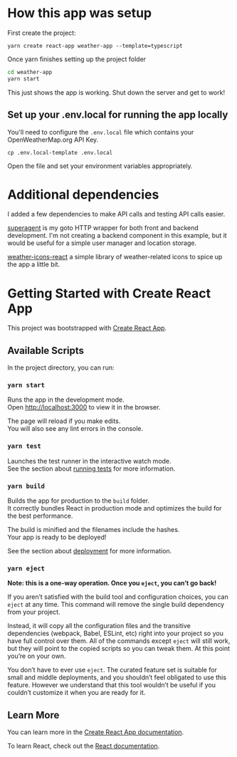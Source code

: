 # How this app was setup

First create the project:

`yarn create react-app weather-app --template=typescript`

Once yarn finishes setting up the project folder

```bash
cd weather-app
yarn start
```

This just shows the app is working. Shut down the server and get to work!

## Set up your .env.local for running the app locally

You'll need to configure the `.env.local` file which contains your OpenWeatherMap.org API Key.

```
cp .env.local-template .env.local
```

Open the file and set your environment variables appropriately.

# Additional dependencies

I added a few dependencies to make API calls and testing API calls easier.

[superagent](https://visionmedia.github.io/superagent/) is my goto HTTP wrapper for both front and backend development. I'm not creating a backend component in this example, but it would be useful for a simple user manager and location storage.

[weather-icons-react](https://najens.github.io/weather-icons-react/) a simple library of weather-related icons to spice up the app a little bit.

# Getting Started with Create React App

This project was bootstrapped with [Create React App](https://github.com/facebook/create-react-app).

## Available Scripts

In the project directory, you can run:

### `yarn start`

Runs the app in the development mode.\
Open [http://localhost:3000](http://localhost:3000) to view it in the browser.

The page will reload if you make edits.\
You will also see any lint errors in the console.

### `yarn test`

Launches the test runner in the interactive watch mode.\
See the section about [running tests](https://facebook.github.io/create-react-app/docs/running-tests) for more information.

### `yarn build`

Builds the app for production to the `build` folder.\
It correctly bundles React in production mode and optimizes the build for the best performance.

The build is minified and the filenames include the hashes.\
Your app is ready to be deployed!

See the section about [deployment](https://facebook.github.io/create-react-app/docs/deployment) for more information.

### `yarn eject`

**Note: this is a one-way operation. Once you `eject`, you can’t go back!**

If you aren’t satisfied with the build tool and configuration choices, you can `eject` at any time. This command will remove the single build dependency from your project.

Instead, it will copy all the configuration files and the transitive dependencies (webpack, Babel, ESLint, etc) right into your project so you have full control over them. All of the commands except `eject` will still work, but they will point to the copied scripts so you can tweak them. At this point you’re on your own.

You don’t have to ever use `eject`. The curated feature set is suitable for small and middle deployments, and you shouldn’t feel obligated to use this feature. However we understand that this tool wouldn’t be useful if you couldn’t customize it when you are ready for it.

## Learn More

You can learn more in the [Create React App documentation](https://facebook.github.io/create-react-app/docs/getting-started).

To learn React, check out the [React documentation](https://reactjs.org/).
